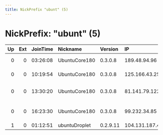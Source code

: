 ```yaml
---
title: NickPrefix "ubunt" (5)
---
```


# NickPrefix: "ubunt" (5)

|   Up |   Ext | JoinTime   | Nickname      | Version   | IP             | AS                               | CC   |   ORp |   Dirp | OS    | Contact                  |   eFamMembers |
|-----:|------:|:-----------|:--------------|:----------|:---------------|:---------------------------------|:-----|------:|-------:|:------|:-------------------------|--------------:|
|    0 |     0 | 03:26:08   | UbuntuCore180 | 0.3.0.8   | 189.48.94.96   | Telemar Norte Leste S.A.         | br   | 45457 |      0 | Linux | None                     |             1 |
|    0 |     0 | 10:19:54   | UbuntuCore180 | 0.3.0.8   | 125.166.43.254 | PT Telekomunikasi Indonesia      | id   | 39696 |      0 | Linux | None                     |             1 |
|    0 |     0 | 13:30:20   | UbuntuCore180 | 0.3.0.8   | 81.141.79.122  | British Telecommunications PLC   | gb   | 40541 |      0 | Linux | None                     |             1 |
|    0 |     0 | 16:23:30   | UbuntuCore180 | 0.3.0.8   | 99.232.34.85   | Rogers Cable Communications Inc. | ca   | 42125 |      0 | Linux | None                     |             1 |
|    1 |     0 | 01:12:51   | ubuntuDroplet | 0.2.9.11  | 104.131.187.45 | Digital Ocean, Inc.              | us   |   443 |      0 | Linux | dillon.jeffers@gmail.com |             1 |
